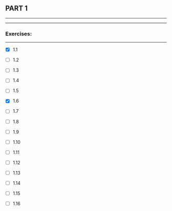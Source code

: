 ## PART 1
****
****

### Exercises:
****

- [x] 1.1 

- [ ] 1.2

- [ ] 1.3

- [ ] 1.4 

- [ ] 1.5

- [x] 1.6
 
- [ ] 1.7 

- [ ] 1.8

- [ ] 1.9

- [ ] 1.10 

- [ ] 1.11

- [ ] 1.12

- [ ] 1.13

- [ ] 1.14 

- [ ] 1.15

- [ ] 1.16
 